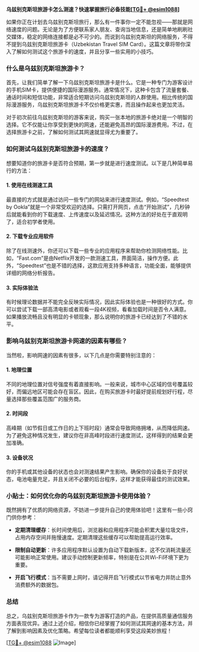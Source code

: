 **乌兹别克斯坦旅游卡怎么测速？快速掌握旅行必备技能[[TG💪+ @esim1088](https://t.me/s/esim1088)]**

如果你正在计划去乌兹别克斯坦旅行，那么有一件事你一定不能忽视——那就是网络速度的问题。无论是为了方便联系家人朋友、查询当地信息，还是简单地刷刷社交媒体，稳定的网络连接都是必不可少的。而说到乌兹别克斯坦的网络服务，不得不提到乌兹别克斯坦旅游卡（Uzbekistan Travel SIM Card）。这篇文章将带你深入了解如何测试这个旅游卡的速度，并且分享一些实用的小技巧。

### 什么是乌兹别克斯坦旅游卡？

首先，让我们简单了解一下乌兹别克斯坦旅游卡是什么。它是一种专门为游客设计的手机SIM卡，提供便捷的国际漫游服务。通常情况下，这种卡包含了流量套餐、通话时间和短信功能，非常适合短期访问乌兹别克斯坦的人群使用。相比传统的国际漫游服务，乌兹别克斯坦旅游卡不仅价格更实惠，而且操作起来也更加灵活。

对于初次前往乌兹别克斯坦的游客来说，购买一张本地的旅游卡绝对是一个明智的选择。它不仅能让你享受到更快的网速，还能避免高昂的国际漫游费用。不过，在选择旅游卡之前，了解如何测试其网速就显得尤为重要了。

### 如何测试乌兹别克斯坦旅游卡的速度？

想要知道你的旅游卡是否符合预期，第一步就是进行速度测试。以下是几种简单易行的方法：

#### 1. 使用在线测速工具

最直接的方式就是通过访问一些专门的网站来进行速度测试。例如，“Speedtest by Ookla”就是一个非常受欢迎的选择。只需打开网页，点击“开始测试”，几秒钟后就能看到你的下载速度、上传速度以及延迟情况。这种方法的好处在于直观明了，适合初学者使用。

#### 2. 下载专业应用软件

除了在线测速外，你还可以下载一些专业的应用程序来帮助你检测网络性能。比如，“Fast.com”是由Netflix开发的一款测速工具，界面简洁，操作方便。此外，“Speedtest”也是不错的选择，这款应用支持多种语言，功能全面，能够提供详细的网络分析报告。

#### 3. 实际体验法

有时候理论数据并不能完全反映实际情况，因此实际体验也是一种很好的方式。你可以尝试下载一部高清电影或者观看一段4K视频，看看加载时间是否令人满意。如果播放流畅且没有明显的卡顿现象，那么说明你的旅游卡已经达到了不错的水平。

### 影响乌兹别克斯坦旅游卡网速的因素有哪些？

当然啦，影响网速的因素有很多，以下几点是你需要特别注意的：

#### 1. 地理位置

不同的地理位置对信号强度有着直接影响。一般来说，城市中心区域的信号覆盖较好，而偏远地区可能会存在盲区。因此，在购买旅游卡时最好提前规划好行程，尽量选择那些覆盖范围广的服务商。

#### 2. 时间段

高峰期（如节假日或工作日的上下班时段）通常会导致网络拥堵，从而降低网速。为了避免这种情况发生，建议你在非高峰时段进行速度测试，这样得到的结果会更加准确。

#### 3. 设备状况

你的手机或其他设备的状态也会对测速结果产生影响。确保你的设备处于良好状态，电池电量充足，并且关闭不必要的后台程序，这样才能获得最佳的测试效果。

### 小贴士：如何优化你的乌兹别克斯坦旅游卡使用体验？

既然拥有了优质的网络资源，不妨进一步提升自己的使用体验吧！这里有一些小窍门供你参考：

- **定期清理缓存**：长时间使用后，浏览器和应用程序可能会积累大量垃圾文件，占用内存空间并拖慢速度。定期清理这些缓存可以帮助提高运行效率。
  
- **限制自动更新**：许多应用程序默认设置为自动下载新版本，这不仅消耗流量还可能影响正常使用。建议手动控制更新频率，特别是在公共Wi-Fi环境下更为重要。
  
- **开启飞行模式**：当不需要上网时，请记得开启飞行模式以节省电力并防止意外消费额外的数据包。

### 总结

总之，乌兹别克斯坦旅游卡作为一款专为游客打造的产品，在提供高质量通信服务方面表现优异。通过上述介绍，相信你已经掌握了如何测试其网速的基本方法，并了解到影响因素及优化策略。希望每位读者都能顺利享受这段美妙旅程！

[[TG💪+ @esim1088](https://t.me/s/esim1088) ![Image](https://i.postimg.cc/4NQfJmqS/Snipaste-2025-05-13-00-14-12.png)]